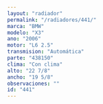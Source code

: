 ```yaml
---
layout: "radiador"
permalink: "/radiadores/441/"
marca: "BMW"
modelo: "X3"
ano: "2006"
motor: "L6 2.5"
transmision: "Automática"
parte: "438150"
clima: "Con clima"
alto: "22 7/8"
ancho: "19 5/8"
observaciones: ""
id: "441"
---
```


